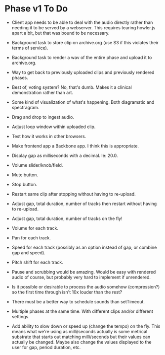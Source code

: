 # Phase v1 To Do

- Client app needs to be able to deal with the audio directly rather than needing it to be served by a webserver.  This requires tearing howler.js apart a bit, but that was bound to be necessary.

- Background task to store clip on archive.org (use S3 if this violates their terms of service).

- Background task to render a wav of the entire phase and upload it to archive.org.

- Way to get back to previously uploaded clips and previously rendered phases.

- Best of, voting system?  No, that's dumb.  Makes it a clinical demonstration rather than art.

- Some kind of visualization of what's happening.  Both diagramatic and spectragram.

- Drag and drop to ingest audio.

- Adjust loop window within uploaded clip.

- Test how it works in other browsers.

- Make frontend app a Backbone app.  I think this is appropriate.

- Display gap as milliseconds with a decimal.  Ie: 20.0.

- Volume slider/knob/field.

- Mute button.

- Stop button.

- Restart same clip after stopping without having to re-upload.

- Adjust gap, total duration, number of tracks then restart without having to re-upload.

- Adjust gap, total duration, number of tracks on the fly!

- Volume for each track.

- Pan for each track.

- Speed for each track (possibly as an option instead of gap, or combine gap and speed).

- Pitch shift for each track.

- Pause and scrubbing would be amazing.  Would be easy with rendered audio of course, but probably very hard to implement if unrendered.

- Is it possible or desirable to process the audio somehow (compression?) so the first time through isn't 10x louder than the rest?

- There must be a better way to schedule sounds than setTimeout.

- Multiple phases at the same time.  With different clips and/or different settings.

- Add ability to slow down or speed up (change the tempo) on the fly.  This means what we're using as milli/seconds actually is some metrical substrate that starts out matching milli/seconds but their values can actually be changed.  Maybe also change the values displayed to the user for gap, period duration, etc.
